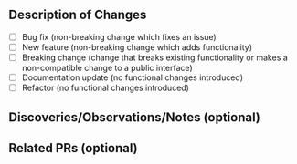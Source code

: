 <!--- Provide a one-line summary of your changes in the Title above. -->

## Description of Changes
<!--- Indicate the types of changes introduced by this PR. Mark all applicable boxes
      with an `x`. -->
- [ ] Bug fix (non-breaking change which fixes an issue)
- [ ] New feature (non-breaking change which adds functionality)
- [ ] Breaking change (change that breaks existing functionality or makes a non-compatible change to a public interface)
- [ ] Documentation update (no functional changes introduced)
- [ ] Refactor (no functional changes introduced)

<!--- Include a summary of your changes -->


## Discoveries/Observations/Notes (optional)
<!--- Provide additional context that may be relevant for reviewers, e.g. underlying
      assumptions, areas of the code or logic that require particular attention,
      interpretations/conclusions drawn from results, etc -->


## Related PRs (optional)

